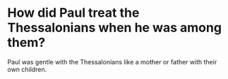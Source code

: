 # How did Paul treat the Thessalonians when he was among them?

Paul was gentle with the Thessalonians like a mother or father with their own children.
